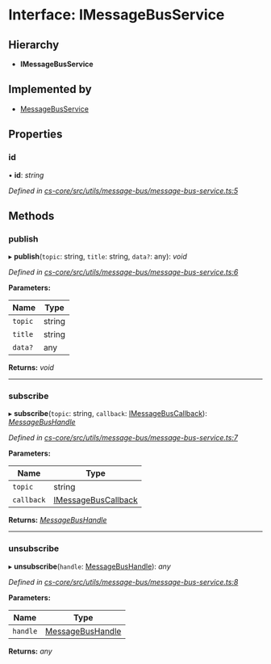 # Interface: IMessageBusService

## Hierarchy

* **IMessageBusService**

## Implemented by

* [MessageBusService](../classes/_cs_core_src_utils_message_bus_message_bus_service_.messagebusservice.md)

## Properties

###  id

• **id**: *string*

*Defined in [cs-core/src/utils/message-bus/message-bus-service.ts:5](https://github.com/TNOCS/csnext/blob/99cbd46d/packages/cs-core/src/utils/message-bus/message-bus-service.ts#L5)*

## Methods

###  publish

▸ **publish**(`topic`: string, `title`: string, `data?`: any): *void*

*Defined in [cs-core/src/utils/message-bus/message-bus-service.ts:6](https://github.com/TNOCS/csnext/blob/99cbd46d/packages/cs-core/src/utils/message-bus/message-bus-service.ts#L6)*

**Parameters:**

Name | Type |
------ | ------ |
`topic` | string |
`title` | string |
`data?` | any |

**Returns:** *void*

___

###  subscribe

▸ **subscribe**(`topic`: string, `callback`: [IMessageBusCallback](_cs_core_src_utils_message_bus_message_bus_handle_.imessagebuscallback.md)): *[MessageBusHandle](../classes/_cs_core_src_utils_message_bus_message_bus_handle_.messagebushandle.md)*

*Defined in [cs-core/src/utils/message-bus/message-bus-service.ts:7](https://github.com/TNOCS/csnext/blob/99cbd46d/packages/cs-core/src/utils/message-bus/message-bus-service.ts#L7)*

**Parameters:**

Name | Type |
------ | ------ |
`topic` | string |
`callback` | [IMessageBusCallback](_cs_core_src_utils_message_bus_message_bus_handle_.imessagebuscallback.md) |

**Returns:** *[MessageBusHandle](../classes/_cs_core_src_utils_message_bus_message_bus_handle_.messagebushandle.md)*

___

###  unsubscribe

▸ **unsubscribe**(`handle`: [MessageBusHandle](../classes/_cs_core_src_utils_message_bus_message_bus_handle_.messagebushandle.md)): *any*

*Defined in [cs-core/src/utils/message-bus/message-bus-service.ts:8](https://github.com/TNOCS/csnext/blob/99cbd46d/packages/cs-core/src/utils/message-bus/message-bus-service.ts#L8)*

**Parameters:**

Name | Type |
------ | ------ |
`handle` | [MessageBusHandle](../classes/_cs_core_src_utils_message_bus_message_bus_handle_.messagebushandle.md) |

**Returns:** *any*
